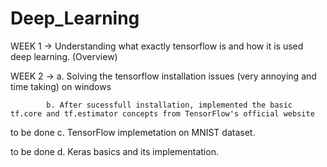 # Deep_Learning 
WEEK 1 -> Understanding what exactly tensorflow is and how it is used deep learning. (Overview)


WEEK 2 ->   a. Solving the tensorflow installation issues (very annoying and time taking) on windows 
            
            b. After sucessfull installation, implemented the basic tf.core and tf.estimator concepts from TensorFlow's official website

to be done  c. TensorFlow implemetation on MNIST dataset. 

to be done  d. Keras basics and  its implementation.     
